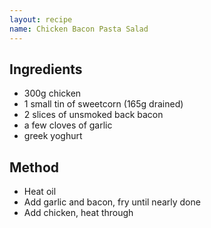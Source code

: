 ```yaml
---
layout: recipe
name: Chicken Bacon Pasta Salad
---
```


## Ingredients

* 300g chicken
* 1 small tin of sweetcorn (165g drained)
* 2 slices of unsmoked back bacon
* a few cloves of garlic
* greek yoghurt


## Method

* Heat oil
* Add garlic and bacon, fry until nearly done
* Add chicken, heat through

